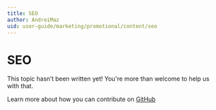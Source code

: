 ```yaml
---
title: SEO
author: AndreiMaz
uid: user-guide/marketing/promotional/content/seo
---
```

# SEO

This topic hasn’t been written yet! You're more than welcome to help us with that.

Learn more about how you can contribute on [GitHub](https://github.com/nopSolutions/nopCommerce-Docs/blob/master/CONTRIBUTING.md)